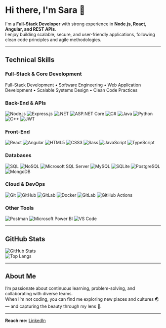 # Hi there, I'm Sara 👋

I'm a **Full-Stack Developer** with strong experience in **Node.js, React, Angular, and REST APIs**.  
I enjoy building scalable, secure, and user-friendly applications, following clean code principles and agile methodologies.

---

## Technical Skills

### **Full-Stack & Core Development**
Full-Stack Development • Software Engineering • Web Application Development • Scalable Systems Design • Clean Code Practices
<!-- htmx -->

### **Back-End & APIs**
<!-- RESTful APIs • GraphQL • Microservices Architecture • API Integration • JSON •-->

![Node.js](https://img.shields.io/badge/Node.js-3F7E3E?style=flat&logo=nodedotjs&logoColor=white)
![Express.js](https://img.shields.io/badge/Express.js-D1D3FA?style=flat&logo=express&logoColor=black)
![.NET](https://img.shields.io/badge/.NET-5A24CE?style=flat&logo=dotnet&logoColor=white)
![ASP.NET Core](https://img.shields.io/badge/ASP.NET_Core-5A24CE?style=flat&logo=dotnet&logoColor=white)
![C#](https://img.shields.io/badge/C%23-5A24CE?style=flat&logo=c-sharp&logoColor=white)
![Java](https://img.shields.io/badge/Java-4173AD?style=flat&logo=java&logoColor=white)
![Python](https://img.shields.io/badge/Python-3E74A8?style=flat&logo=python&logoColor=white)
![C++](https://img.shields.io/badge/C++-154285?style=flat&logo=cplusplus&logoColor=white)
![JWT](https://img.shields.io/badge/JWT-2AB5ED?style=flat&logo=jsonwebtokens&logoColor=white)

<!--
![REST](https://img.shields.io/badge/-REST%20APIs-02569B?style=flat&logo=rest&logoColor=white)
![GraphQL](https://img.shields.io/badge/-GraphQL-E10098?style=flat&logo=graphql&logoColor=white)
![Microservices](https://img.shields.io/badge/-Microservices-000?style=flat&logo=microgenetics&logoColor=white)
-->

### **Front-End**
![React](https://img.shields.io/badge/React-1C7CA2?style=flat&logo=react&logoColor=white)
![Angular](https://img.shields.io/badge/Angular-DD2235?style=flat&logo=angular&logoColor=white)
![HTML5](https://img.shields.io/badge/HTML5-E3542D?style=flat&logo=html5&logoColor=white)
![CSS3](https://img.shields.io/badge/CSS3-206FB9?style=flat&logo=css&logoColor=white)
![Sass](https://img.shields.io/badge/Sass-BF457E?style=flat&logo=sass&logoColor=white)
![JavaScript](https://img.shields.io/badge/JavaScript-F9E33D?style=flat&logo=javascript&logoColor=black)
![TypeScript](https://img.shields.io/badge/TypeScript-3D76C2?style=flat&logo=typescript&logoColor=white)

### **Databases**
![SQL](https://img.shields.io/badge/SQL-7A93A1?style=flat&logo=database&logoColor=white)
![NoSQL](https://img.shields.io/badge/NoSQL-7A93A1?style=flat&logo=nosql&logoColor=white)
![Microsoft SQL Server](https://img.shields.io/badge/Microsoft_SQL_Server-216ABD?style=flat&logo=microsoft-sql-server&logoColor=white)
![MySQL](https://img.shields.io/badge/MySQL-426D91?style=flat&logo=mysql&logoColor=white)
![SQLite](https://img.shields.io/badge/SQLite-0E4962?style=flat&logo=sqlite&logoColor=white)
![PostgreSQL](https://img.shields.io/badge/PostgreSQL-CC2927?style=flat&logo=postgresql&logoColor=white)
![MongoDB](https://img.shields.io/badge/MongoDB-00A85D?style=flat&logo=mongodb&logoColor=white)

### **Cloud & DevOps**
![Git](https://img.shields.io/badge/Git-F35633?style=flat&logo=git&logoColor=white)
![GitHub](https://img.shields.io/badge/GitHub-1F2328?style=flat&logo=github&logoColor=white)
![GitLab](https://img.shields.io/badge/GitLab-1F2328?style=flat&logo=gitlab&logoColor=white)
![Docker](https://img.shields.io/badge/Docker-375FE7?style=flat&logo=docker&logoColor=white)
![GitLab](https://img.shields.io/badge/GitLab-1F2328?style=flat&logo=gitlab&logoColor=white)
![GitHub Actions](https://img.shields.io/badge/GitHub_Actions-1F2328?style=flat&logo=githubactions&logoColor=white)
<!-- ![Kubernetes](https://img.shields.io/badge/Kubernetes-4268E1?style=flat&logo=kubernetes&logoColor=white) -->

### **Other Tools**
![Postman](https://img.shields.io/badge/Postman-DE5A2C?style=flat&logo=postman&logoColor=white)
![Microsoft Power BI](https://img.shields.io/badge/Microsoft_Power_BI-FCD34D?style=flat&logo=power-bi&logoColor=000)
![VS Code](https://img.shields.io/badge/VS_Code-2675CF?style=flat&logo=visual-studio-code&logoColor=white)

<!--
### **Security & Compliance**
Information Security

### **Tools & Frameworks**
Visual Studio Code • Microsoft Power BI • Artificial Intelligence (AI)

### **Design & Prototyping**
UX/UI Prototyping

### **Testing & Quality**
Postman
-->

---

## GitHub Stats

![GitHub Stats](https://github-readme-stats.vercel.app/api?username=sarascenso&show_icons=true&theme=tokyonight)  
![Top Langs](https://github-readme-stats.vercel.app/api/top-langs/?username=sarascenso&layout=compact&theme=tokyonight)

---

## About Me

I’m passionate about continuous learning, problem-solving, and collaborating with diverse teams.  
When I’m not coding, you can find me exploring new places and cultures 🌏 — and capturing the beauty through my lens 📸.

---

**Reach me:** [LinkedIn](https://www.linkedin.com/in/sara-ascenso)
